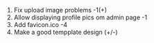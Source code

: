 1. Fix upload image problems -1(+)
2. Allow displaying profile pics om admin page -1
3. Add favicon.ico -4
4. Make a good tempplate design  (+/-)
